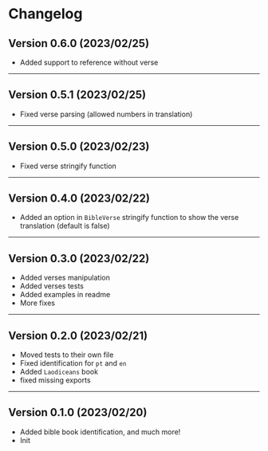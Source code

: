 # Changelog

## Version 0.6.0 (2023/02/25)

- Added support to reference without verse

---

## Version 0.5.1 (2023/02/25)

- Fixed verse parsing (allowed numbers in translation)

---

## Version 0.5.0 (2023/02/23)

- Fixed verse stringify function

---
## Version 0.4.0 (2023/02/22)

- Added an option in `BibleVerse` stringify function to show the verse translation (default is false)

---

## Version 0.3.0 (2023/02/22)

- Added verses manipulation
- Added verses tests
- Added examples in readme
- More fixes

---

## Version 0.2.0 (2023/02/21)

- Moved tests to their own file
- Fixed identification for `pt` and `en`
- Added `Laodiceans` book
- fixed missing exports

---

## Version 0.1.0 (2023/02/20)

- Added bible book identification, and much more!
- Init
